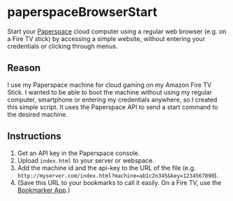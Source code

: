 # paperspaceBrowserStart

Start your [Paperspace](http://www.paperspace.com/) cloud computer using a regular web browser (e.g. on a Fire TV stick) by accessing a simple website, without entering your credentials or clicking through menus.

## Reason
I use my Paperspace machine for cloud gaming on my Amazon Fire TV Stick. I wanted to be able to boot the machine without using my regular computer, smartphone or entering my credentials anywhere, so I created this simple script. It uses the Paperspace API to send a start command to the desired machine.

## Instructions
1. Get an API key in the Paperspace console.
2. Upload `index.html` to your server or webspace.
3. Add the machine id and the api-key to the URL of the file (e.g. `http://myserver.com/index.html?machine=ab1c2n345&key=1234567890`).
4. (Save this URL to your bookmarks to call it easily. On a Fire TV, use the [Bookmarker App](http://www.aftvnews.com/introducing-my-new-bookmarker-apps-for-the-amazon-fire-tv-load-websites-in-just-one-click-from-the-home-screen/).)
